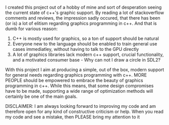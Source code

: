 I created this project out of a hobby of mine and sort of desperation seeing the current state of c++'s graphic support. By reading a lot of stackoverflow comments and reviews,
the impression sadly occured, that there has been (or is) a lot of elitism regarding graphics programming in c++. And that is dumb for various reason:
1. C++ is mostly used for graphics, so a ton of support should be natural
2. Everyone new to the language should be enabled to train general use cases immediatley, without having to talk to the GPU directly
3. A lot of graphics libraries lack modern c++ support, crucial functionality, and a motivated consumer base - Why can not I draw a circle in SDL2?

With this project I aim at producing a simple, out of the box, modern support for general needs regarding graphics programming with c++. MORE PEOPLE should be empowered to embrace the beauty of graphics programming in c++. While this means, that some design compromises have to be made, supporting a wide range of optimization methods will certainly be one of the main goals.

DISCLAIMER: I am always looking forward to improving my code and am therefore open for any kind of constructive criticism or help.
When you read my code and see a mistake, then PLEASE bring my attention to it
